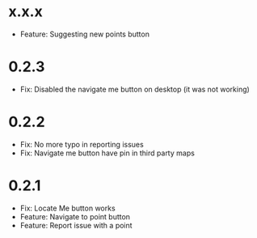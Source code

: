 # x.x.x
- Feature: Suggesting new points button

# 0.2.3
- Fix: Disabled the navigate me button on desktop (it was not working) 

# 0.2.2
- Fix: No more typo in reporting issues
- Fix: Navigate me button have pin in third party maps

# 0.2.1
- Fix: Locate Me button works
- Feature: Navigate to point button
- Feature: Report issue with a point
